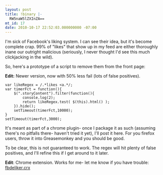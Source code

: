 ```yaml
---
layout: post
title: !binary |-
  RW5naW5lZXInZA==
mt_id: 17
date: 2010-10-17 22:52:03.000000000 -07:00
---
```

I'm sick of Facebook's liking system.  I can see their idea, but it's become complete crap.  99% of "likes" that show up in my feed are either thoroughly inane our outright malicious (seriously, I never thought I'd see this much clickjacking in the wild).

So, here's a prototype of a script to remove them from the front page:

**Edit:** Newer version, now with 50% less fail (lots of false positives).

	var likeRegex = /.*likes <a.*/;
	var timerFct = function(){
		$(".storyContent").filter(function(){
			console.log(2);
			return likeRegex.test( $(this).html() );
		}).hide();
		setTimeout(timerFct,10000);
	}
	setTimeout(timerFct,3000);

It's meant as part of a chrome plugin- once I package it as such (assuming there's no pitfalls there- haven't tried it yet), I'll post it here.  For you firefox users, throw it into Greasemonkey and you should be good.

To be clear, this is not guaranteed to work.  The regex will hit plenty of false positives, and I'll refine this if I get around to it later.

**Edit**: Chrome extension.  Works for me- let me know if you have trouble: <a href="http://kevinkuchta.webfactional.com/blog/fbdeliker_1_0/fbdeliker.crx">fbdeliker.crx</a> 
